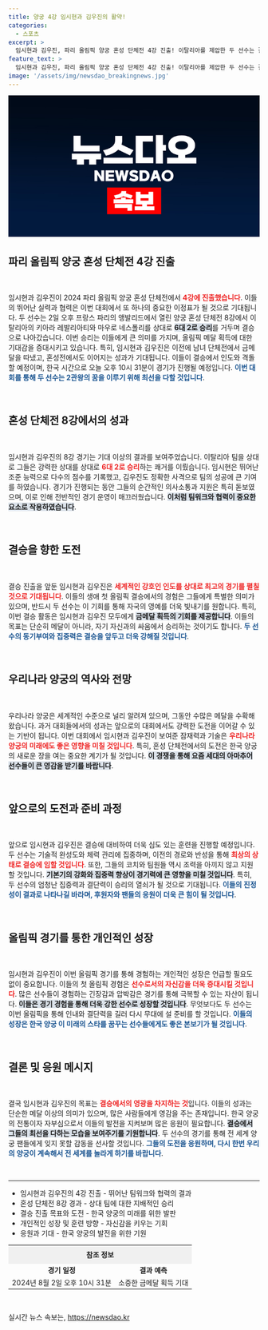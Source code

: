 ```yaml
---
title: 양궁 4강 임시현과 김우진의 활약!
categories:
  - 스포츠
excerpt: >
  임시현과 김우진, 파리 올림픽 양궁 혼성 단체전 4강 진출! 이탈리아를 제압한 두 선수는 결승에서 인도와 격돌하며 2관왕의 꿈에 도전합니다. 이전 우승의 영광을 이어갈 수 있을지 주목하세요!
feature_text: >
  임시현과 김우진, 파리 올림픽 양궁 혼성 단체전 4강 진출! 이탈리아를 제압한 두 선수는 결승에서 인도와 격돌하며 2관왕의 꿈에 도전합니다. 이전 우승의 영광을 이어갈 수 있을지 주목하세요!
image: '/assets/img/newsdao_breakingnews.jpg'
---
```


<p><img src="/assets/img/newsdao_breakingnews.jpg" alt="ranknews 속보" /></p>

<h2 data-ke-size="size26">파리 올림픽 양궁 혼성 단체전 4강 진출</h2>

<p data-ke-size="size16">&nbsp;</p>

<p>임시현과 김우진이 2024 파리 올림픽 양궁 혼성 단체전에서 <b><span style="color: #ee2323;">4강에 진출했습니다</span></b>. 이들의 뛰어난 실력과 협력은 이번 대회에서 또 하나의 중요한 이정표가 될 것으로 기대됩니다. 두 선수는 2일 오후 프랑스 파리의 앵발리드에서 열린 양궁 혼성 단체전 8강에서 이탈리아의 키아라 레발리아티와 마우로 네스폴리를 상대로 <b><span style="background-color: #21538527;">6대 2로 승리</span></b>를 거두며 결승으로 나아갔습니다. 이번 승리는 이들에게 큰 의미를 가지며, 올림픽 메달 획득에 대한 기대감을 증대시키고 있습니다. 특히, 임시현과 김우진은 이전에 남녀 단체전에서 금메달을 따냈고, 혼성전에서도 이어지는 성과가 기대됩니다. 이들이 결승에서 인도와 격돌할 예정이며, 한국 시간으로 오늘 오후 10시 31분이 경기가 진행될 예정입니다. <b><span style="color: #1a5490;">이번 대회를 통해 두 선수는 2관왕의 꿈을 이루기 위해 최선을 다할 것입니다</span></b>.</p>

<p data-ke-size="size16">&nbsp;</p>

<h2 data-ke-size="size26">혼성 단체전 8강에서의 성과</h2>

<p data-ke-size="size16">&nbsp;</p>

<p>임시현과 김우진의 8강 경기는 기대 이상의 결과를 보여주었습니다. 이탈리아 팀을 상대로 그들은 강력한 상대를 상대로 <b><span style="color: #ee2323;">6대 2로 승리</span></b>하는 쾌거를 이뤘습니다. 임시현은 뛰어난 조준 능력으로 다수의 점수를 기록했고, 김우진도 정확한 사격으로 팀의 성공에 큰 기여를 하였습니다. 경기가 진행되는 동안 그들의 순간적인 의사소통과 지원은 특히 돋보였으며, 이로 인해 전반적인 경기 운영이 매끄러웠습니다. <b><span style="background-color: #21538527;">이처럼 팀워크와 협력이 중요한 요소로 작용하였습니다</span></b>.</p>

<p data-ke-size="size16">&nbsp;</p>

<h2 data-ke-size="size26">결승을 향한 도전</h2>

<p data-ke-size="size16">&nbsp;</p>

<p>결승 진출을 앞둔 임시현과 김우진은 <b><span style="color: #ee2323;">세계적인 강호인 인도를 상대로 최고의 경기를 펼칠 것으로 기대됩니다</span></b>. 이들의 생애 첫 올림픽 결승에서의 경험은 그들에게 특별한 의미가 있으며, 반드시 두 선수는 이 기회를 통해 자국의 영예를 더욱 빛내기를 원합니다. 특히, 이번 결승 활동은 임시현과 김우진 모두에게 <b><span style="background-color: #21538527;">금메달 획득의 기회를 제공합니다</span></b>. 이들의 목표는 단순히 메달이 아니라, 자기 자신과의 싸움에서 승리하는 것이기도 합니다. <b><span style="color: #1a5490;">두 선수의 동기부여와 집중력은 결승을 앞두고 더욱 강해질 것입니다</span></b>.</p>

<p data-ke-size="size16">&nbsp;</p>

<h2 data-ke-size="size26">우리나라 양궁의 역사와 전망</h2>

<p data-ke-size="size16">&nbsp;</p>

<p>우리나라 양궁은 세계적인 수준으로 널리 알려져 있으며, 그동안 수많은 메달을 수확해왔습니다. 과거 대회들에서의 성과는 앞으로의 대회에서도 강력한 도전을 이어갈 수 있는 기반이 됩니다. 이번 대회에서 임시현과 김우진이 보여준 잠재력과 기술은 <b><span style="color: #ee2323;">우리나라 양궁의 미래에도 좋은 영향을 미칠 것입니다</span></b>. 특히, 혼성 단체전에서의 도전은 한국 양궁의 새로운 장을 여는 중요한 계기가 될 것입니다. <b><span style="background-color: #21538527;">이 경쟁을 통해 요즘 세대의 아마추어 선수들이 큰 영감을 받기를 바랍니다</span></b>.</p>

<p data-ke-size="size16">&nbsp;</p>

<h2 data-ke-size="size26">앞으로의 도전과 준비 과정</h2>

<p data-ke-size="size16">&nbsp;</p>

<p>앞으로 임시현과 김우진은 결승에 대비하여 더욱 심도 있는 훈련을 진행할 예정입니다. 두 선수는 기술적 완성도와 체력 관리에 집중하며, 이전의 경로와 반성을 통해 <b><span style="color: #ee2323;">최상의 상태로 결승에 임할 것입니다</span></b>. 또한, 그들의 코치와 팀원들 역시 조력을 아끼지 않고 지원할 것입니다. <b><span style="background-color: #21538527;">기본기의 강화와 집중력 향상이 경기력에 큰 영향을 미칠 것입니다</span></b>. 특히, 두 선수의 엄청난 집중력과 결단력이 승리의 열쇠가 될 것으로 기대됩니다. <b><span style="color: #1a5490;">이들의 진정성이 결과로 나타나길 바라며, 후원자와 팬들의 응원이 더욱 큰 힘이 될 것입니다</span></b>.</p>

<p data-ke-size="size16">&nbsp;</p>

<h2 data-ke-size="size26">올림픽 경기를 통한 개인적인 성장</h2>

<p data-ke-size="size16">&nbsp;</p>

<p>임시현과 김우진이 이번 올림픽 경기를 통해 경험하는 개인적인 성장은 언급할 필요도 없이 중요합니다. 이들의 첫 올림픽 경험은 <b><span style="color: #ee2323;">선수로서의 자신감을 더욱 증대시킬 것입니다</span></b>. 많은 선수들이 경험하는 긴장감과 압박감은 경기를 통해 극복할 수 있는 자산이 됩니다. <b><span style="background-color: #21538527;"> 이들은 경기 경험을 통해 더욱 강한 선수로 성장할 것입니다</span></b>. 무엇보다도 두 선수는 이번 올림픽을 통해 인내와 결단력을 길러 다시 무대에 설 준비를 할 것입니다. <b><span style="color: #1a5490;">이들의 성장은 한국 양궁 이 미래의 스타를 꿈꾸는 선수들에게도 좋은 본보기가 될 것입니다</span></b>.</p>

<p data-ke-size="size16">&nbsp;</p>

<h2 data-ke-size="size26">결론 및 응원 메시지</h2>

<p data-ke-size="size16">&nbsp;</p>

<p>결국 임시현과 김우진의 목표는 <b><span style="color: #ee2323;">결승에서의 영광을 차지하는 것</span></b>입니다. 이들의 성과는 단순한 메달 이상의 의미가 있으며, 많은 사람들에게 영감을 주는 존재입니다. 한국 양궁의 전통이자 자부심으로서 이들의 발전을 지켜보며 많은 응원이 필요합니다. <b><span style="background-color: #21538527;">결승에서 그들의 최선을 다하는 모습을 보여주기를 기원합니다</span></b>. 두 선수의 경기를 통해 전 세계 양궁 팬들에게 잊지 못할 감동을 선사할 것입니다. <b><span style="color: #1a5490;">그들의 도전을 응원하며, 다시 한번 우리의 양궁이 계속해서 전 세계를 놀라게 하기를 바랍니다</span></b>.</p>

<p data-ke-size="size16">&nbsp;</p>

<hr>

<ul>
  <li>임시현과 김우진의 4강 진출 - 뛰어난 팀워크와 협력의 결과</li>
  <li>혼성 단체전 8강 경과 - 상대 팀에 대한 지배적인 승리</li>
  <li>결승 진출 목표와 도전 - 한국 양궁의 미래를 위한 발판</li>
  <li>개인적인 성장 및 훈련 방향 - 자신감을 키우는 기회</li>
  <li>응원과 기대 - 한국 양궁의 발전을 위한 기원</li>
</ul>

<table style="width: 100%; border-collapse: collapse;">
  <tr>
    <th colspan="2" style="text-align: center; height: 30px; background-color: #f0f0f0;">참조 정보</th>
  </tr>
  <tr>
    <td style="text-align: center; height: 17px;"><b>경기 일정</b></td>
    <td style="text-align: center; height: 17px;"><b>결과 예측</b></td>
  </tr>
  <tr>
    <td style="text-align: center; height: 17px;">2024년 8월 2일 오후 10시 31분</td>
    <td style="text-align: center; height: 17px;">소중한 금메달 획득 기대</td>
  </tr>
</table>

<p data-ke-size="size16">&nbsp;</p>
실시간 뉴스 속보는, <a href="https://newsdao.kr" rel="dofollow">https://newsdao.kr</a>


